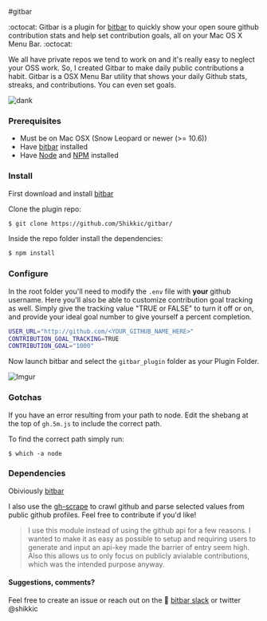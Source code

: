 #gitbar

:octocat: Gitbar is a plugin for [bitbar](https://github.com/matryer/bitbar) to quickly show your open soure github contribution stats and help set contribution goals, all on your Mac OS X Menu Bar. :octocat:

We all have private repos we tend to work on and it's really easy to neglect your OSS work. So, I created Gitbar to make daily public contributions a habit. Gitbar is a OSX Menu Bar utility that shows your daily Github stats, streaks, and contributions. You can even set goals.

![dank](http://i.imgur.com/Tra1DEW.gif)

### Prerequisites
- Must be on Mac OSX (Snow Leopard or newer (>= 10.6))
- Have [bitbar](https://github.com/matryer/bitbar) installed
- Have [Node](https://nodejs.org/en/) and [NPM](http://blog.npmjs.org/post/85484771375/how-to-install-npm) installed

### Install

First download and install [bitbar](https://github.com/matryer/bitbar)

Clone the plugin repo:
```sh
$ git clone https://github.com/Shikkic/gitbar/
```

Inside the repo folder install the dependencies:
```sh
$ npm install
```

### Configure

In the root folder you'll need to modify the `.env` file with **your** github username. Here you'll also be able to customize contribution goal tracking as well. Simply give the tracking value "TRUE or FALSE" to turn it off or on, and provide your ideal goal number to give yourself a percent completion.

```bash
USER_URL="http://github.com/<YOUR_GITHUB_NAME_HERE>"
CONTRIBUTION_GOAL_TRACKING=TRUE
CONTRIBUTION_GOAL="1000"
```

Now launch bitbar and select the `gitbar_plugin` folder as your Plugin Folder.

![Imgur](http://i.imgur.com/ni1YVGZ.gif)

### Gotchas

If you have an error resulting from your path to node. Edit the shebang at the top of `gh.5m.js` to include the correct path.

To find the correct path simply run:
```
$ which -a node
```

### Dependencies

Obiviously [bitbar](https://github.com/matryer/bitbar)

I also use the [gh-scrape](https://github.com/Shikkic/gh-scrape) to crawl github and parse selected values from public github profiles. Feel free to contribute if you'd like!

> I use this module instead of using the github api for a few reasons. I wanted to make it as easy as possible to setup and requiring users to generate and input an api-key made the barrier of entry seem high. Also this allows us to only focus on publicly avialable contributions, which was the intended purpose anyway. 

#### Suggestions, comments?

Feel free to create an issue or reach out on the :speech_balloon: [bitbar slack](https://getbitbar.herokuapp.com/) or twitter @shikkic
